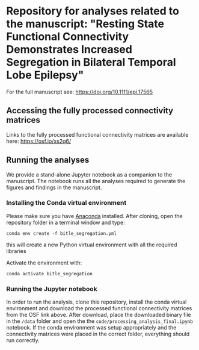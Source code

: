 # Repository for analyses related to the manuscript: "Resting State Functional Connectivity Demonstrates Increased Segregation in Bilateral Temporal Lobe Epilepsy"

For the full manuscript see: https://doi.org/10.1111/epi.17565

## Accessing the fully processed connectivity matrices

Links to the fully processed functional connectivity matrices are available here: https://osf.io/xs2q6/

## Running the analyses

We provide a stand-alone Jupyter notebook as a companion to the manuscript. The notebook runs all the analyses required to generate the figures and findings in the manuscript.

### Installing the Conda virtual environment

Please make sure you have [Anaconda](https://www.anaconda.com/) installed. After cloning, open the repository folder in a terminal window and type: 
```
conda env create -f bitle_segregation.yml
```
this will create a new Python virtual environment with all the required libraries

Activate the environment with: 
```
conda activate bitle_segregation
```

### Running the Jupyter notebook

In order to run the analysis, clone this repository, install the conda virtual environment and download the processed functional connectivity matrices from the OSF link above. After download, place the downloaded binary file in the `/data` folder and open the the `code/processing_analysis_final.ipynb` notebook. If the conda environment was setup appropriately and the connectivity matrices were placed in the correct folder, everything should run correctly.

